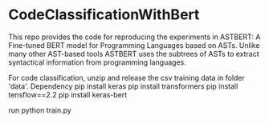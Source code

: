 # CodeClassificationWithBert

This repo provides the code for reproducing the experiments in ASTBERT: A Fine-tuned BERT model for Programming Languages based on ASTs. Unlike many other AST-based tools ASTBERT uses the subtrees of ASTs to extract syntactical information from programming languages.

For code classification, unzip and release the csv training data in folder 'data'. 
Dependency
pip install keras
pip install transformers
pip install tensflow==2.2
pip install keras-bert

run python train.py

